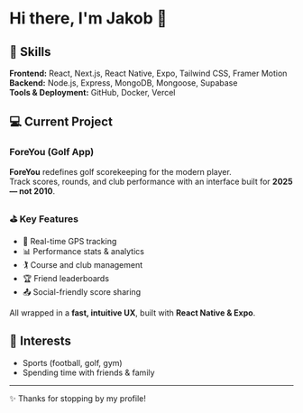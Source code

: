 # Hi there, I'm Jakob 👋

## 🚀 Skills
**Frontend:** React, Next.js, React Native, Expo, Tailwind CSS, Framer Motion  
**Backend:** Node.js, Express, MongoDB, Mongoose, Supabase  
**Tools & Deployment:** GitHub, Docker, Vercel  

## 💻 Current Project
### ForeYou (Golf App)

**ForeYou** redefines golf scorekeeping for the modern player.  
Track scores, rounds, and club performance with an interface built for **2025 — not 2010**.  

### ⛳ Key Features
- 📍 Real-time GPS tracking  
- 📊 Performance stats & analytics  
- 🏌️ Course and club management  
- 🏆 Friend leaderboards  
- 📤 Social-friendly score sharing  

All wrapped in a **fast, intuitive UX**, built with **React Native & Expo**.  

## 🎯 Interests
- Sports (football, golf, gym)  
- Spending time with friends & family
  
---

✨ Thanks for stopping by my profile!

